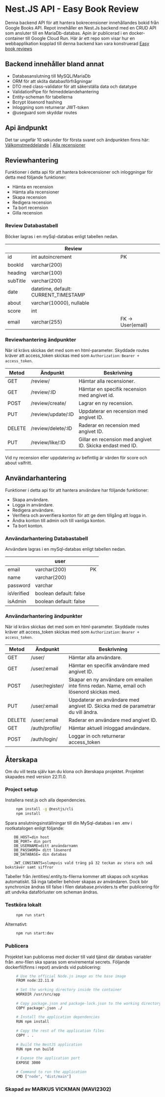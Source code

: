 # Nest.JS API - Easy Book Review 
Denna backend API för att hantera bokrecensioner innehållandes bokid från Google Books API.
Repot innehåller en Nest.Js backend med en CRUD API som ansluter till en MariaDb-databas. Apin är publicerad i en docker-container till Google Cloud Run.
Här är ett repo som visar hur en webbapplikation kopplad till denna backend kan vara konstruerad [Easy book reviews](https://github.com/MarkusVickman/projekt-react)

## Backend innehåller bland annat
* Databasanslutning till MySQL/MariaDb
* ORM för att sköta databasförfrågningar
* DTO med class-validator för att säkerställa data och datatype
* ValidationPipe för felmeddelandehantering
* Entity-scheman för tabellerna
* Bcrypt lösenord hashing
* Inloggning som returnerar JWT-token
* @useguard som skyddar routes

## Api ändpunkt
Det tar ungefär 10 sekunder för första svaret och ändpunkten finns här: [Välkomstmeddelande](https://project-react-nest-backend-1050979898493.us-central1.run.app/) | [Alla recensioner](https://project-react-nest-backend-1050979898493.us-central1.run.app/review/) 

## Reviewhantering
Funktioner i detta api för att hantera bokrecensioner och inloggningar för detta med följande funktioner:
* Hämta en recension
* Hämta alla recensioner
* Skapa recension
* Redigera recension
* Ta bort recension
* Gilla recension

### Review Databastabell
Böcker lagras i en mySql-databas enligt tabellen nedan. 


|                         | Review                                 |                  |
|-------------------------|----------------------------------------|------------------|
| id                      | int autoincrement                      | PK               |
| bookId                  | varchar(200)                           |                  |
| heading                 | varchar(100)                           |                  |
| subTitle                | varchar(200)                           |                  |
| date                    | datetime, default: CURRENT_TIMESTAMP   |                  |
| about                   | varchar(10000), nullable               |                  |
| score                   | int                                    |                  |
| email                   | varchar(255)                           | FK → User(email) |


### Reviewhantering ändpunkter
När id krävs skickas det med som en html-parameter.
Skyddade routes kräver att access_token skickas med som `Authorization`: `Bearer + access_token`.

|Metod  |Ändpunkt           |Beskrivning                                                                 |
|-------|-------------------|----------------------------------------------------------------------------|
|GET    |/review/           |Hämtar alla recensioner.                                                    |
|GET    |/review/:ID        |Hämtar en specifik recension med angivet id.                                |
|POST   |/review/create/    |Lagrar en ny recension.                                                     |
|PUT    |/review/update/:ID |Uppdaterar en recension med angivet ID.                                     |
|DELETE |/review/delete/:ID |Raderar en recension med angivet ID.                                        |
|PUT    |/review/like/:ID   |Gillar en recension med angivet ID. Skicka endast med ID.                   |

Vid ny recension eller uppdatering av befintlig är värden för score och about valfritt. 


## Användarhantering
Funktioner i detta api för att hantera användare har följande funktioner:
* Skapa användare.
* Logga in användare.
* Redigera användare.
* Verifiera och avverifiera konton för att ge dem tillgång att logga in.
* Ändra konton till admin och till vanliga konton.
* Ta bort konton.

### Användarhantering Databastabell
Användare lagras i en mySql-databas enligt tabellen nedan. 

|                         | user                                     |              |
|-------------------------|------------------------------------------|--------------|
|email                    |varchar(200)                              | PK           |
|name                     |varchar(200)                              |              |
|password                 |varchar                                   |              |
|isVerified               |boolean default: false                    |              |
|isAdmin                  |boolean default: false                    |              |

### Användarhantering ändpunkter 
När id krävs skickas det med som en html-parameter.
Skyddade routes kräver att access_token skickas med som `Authorization`: `Bearer + access_token`.

|Metod  |Ändpunkt        |Beskrivning                                                                               |
|-------|----------------|------------------------------------------------------------------------------------------|
|GET    |/user/          |Hämtar alla användare.                                                                    |
|GET    |/user/:email    |Hämtar en specifik användare med angivet ID.                                              |
|POST   |/user/register/ |Skapar en ny användare om emailen inte finns redan. Name, email och lösenord skickas med. |
|PUT    |/user/:email    |Uppdaterar en användare med angivet ID. Skicka med de parametrar du vill ändra.           |
|DELETE |/user/:email    |Raderar en användare med angivet ID.                                                      |
|GET    |/auth/profile/  |Hämtar aktuell inloggad användare.                                                        |
|POST   |/auth/login/    |Loggar in och returnerar access_token                                                     |


## Återskapa
Om du vill testa själv kan du klona och återskapa projektet.
Projektet skapades med version 22.11.0.

### Project setup
Installera nest.js och alla dependencies.

```bash
     npm install -g @nestjs/cli
     npm install
```

Spara anslutningsinställningar till din MySql-databas i en .env i rootkatalogen enligt följande:

     
        DB_HOST=din host
        DB_PORT= din port
        DB_USERNAME=ditt användarnamn
        DB_PASSWORD= ditt lösenord
        DB_DATABASE= din databas

        JWT_CONSTANTS=slumpvis vald träng på 32 teckan av stora och små bokstäver samt siffror
    
Tabeller från /entities/.entity.ts-filerna kommer att skapas och scynkas automatiskt. Så inga tabeller behöver skapas av användaren. Dock bör synchronize ändras till false i filen database.prividers.ts efter publicering för att undvika dataförluster om scheman ändras.

### Testköra lokalt
```bash
     npm run start
```
Alternativt:
```bash
     npm run start:dev
```
### Publicera
Projektet kan publiceras med docker till vald tjänst där databas variabler från .env-filen ska sparas som enviremental secrets. Följande dockerfil(finns i repot) används vid publicering:

```bash
     # Use the official Node.js image as the base image
     FROM node:22.11.0
     
     # Set the working directory inside the container
     WORKDIR /usr/src/app
     
     # Copy package.json and package-lock.json to the working directory
     COPY package*.json ./
     
     # Install the application dependencies
     RUN npm install
     
     # Copy the rest of the application files
     COPY . .
     
     # Build the NestJS application
     RUN npm run build
     
     # Expose the application port
     EXPOSE 3000
     
     # Command to run the application
     CMD ["node", "dist/main"]
```


### Skapad av MARKUS VICKMAN (MAVI2302) 
